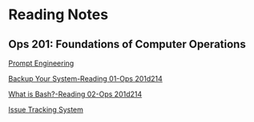 # Reading Notes

## Ops 201: Foundations of Computer Operations

[Prompt Engineering](https://github.com/rdmankin/Ops-201-Foundations-of-Computer-Operations/blob/main/prompt-engineering.md)

[Backup Your System-Reading 01-Ops 201d214](https://github.com/rdmankin/Ops-201-Foundations-of-Computer-Operations/blob/main/back-up-your-system.md)

[What is Bash?-Reading 02-Ops 201d214](https://github.com/rdmankin/Ops-201-Foundations-of-Computer-Operations/blob/main/what-is-bash.md)

[Issue Tracking System](https://github.com/rdmankin/Ops-201-Foundations-of-Computer-Operations/blob/main/issue-tracking-system.md)
